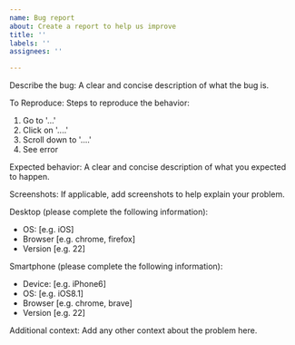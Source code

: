 ```yaml
---
name: Bug report
about: Create a report to help us improve
title: ''
labels: ''
assignees: ''

---
```


Describe the bug:
A clear and concise description of what the bug is.

To Reproduce:
Steps to reproduce the behavior:
1. Go to '...'
2. Click on '....'
3. Scroll down to '....'
4. See error

Expected behavior:
A clear and concise description of what you expected to happen.

Screenshots:
If applicable, add screenshots to help explain your problem.

Desktop (please complete the following information):
 - OS: [e.g. iOS]
 - Browser [e.g. chrome, firefox]
 - Version [e.g. 22]

Smartphone (please complete the following information):
 - Device: [e.g. iPhone6]
 - OS: [e.g. iOS8.1]
 - Browser [e.g. chrome, brave]
 - Version [e.g. 22]

Additional context:
Add any other context about the problem here.
